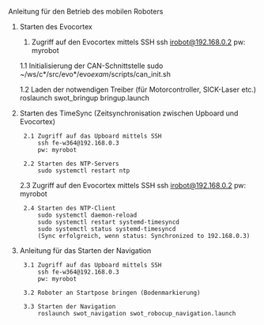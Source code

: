 ﻿Anleitung für den Betrieb des mobilen Roboters

1) Starten des Evocortex

	1. Zugriff auf den Evocortex mittels SSH
        	ssh irobot@192.168.0.2
    	pw: myrobot

	1.1 Initialisierung der CAN-Schnittstelle
        	sudo ~/ws/c*/src/evo*/evo*exam*/scripts/can_init.sh

	1.2 Laden der notwendigen Treiber (für Motorcontroller, SICK-Laser etc.)
        	roslaunch swot_bringup bringup.launch


2) Starten des TimeSync (Zeitsynchronisation zwischen Upboard und Evocortex)

    	2.1 Zugriff auf das Upboard mittels SSH
        	ssh fe-w364@192.168.0.3
        	pw: myrobot

    	2.2 Starten des NTP-Servers
        	sudo systemctl restart ntp

   	2.3 Zugriff auf den Evocortex mittels SSH
        	ssh irobot@192.168.0.2
    	pw: myrobot

    	2.4 Starten des NTP-Client
        	sudo systemctl daemon-reload 
        	sudo systemctl restart systemd-timesyncd 
        	sudo systemctl status systemd-timesyncd
        	(Sync erfolgreich, wenn status: Synchronized to 192.168.0.3)


3. Anleitung für das Starten der Navigation

    	3.1 Zugriff auf das Upboard mittels SSH
        	ssh fe-w364@192.168.0.3
        	pw: myrobot

    	3.2 Roboter an Startpose bringen (Bodenmarkierung)

    	3.3 Starten der Navigation
        	roslaunch swot_navigation swot_robocup_navigation.launch

